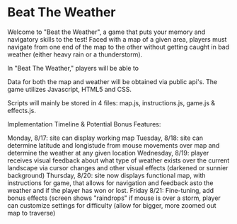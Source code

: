 # Beat The Weather

Welcome to "Beat the Weather", a game that puts your memory and navigatory skills to the test!
Faced with a map of a given area, players must navigate from one end of the map to the other without 
getting caught in bad weather (either heavy rain or a thunderstorm). 

In "Beat The Weather," players will be able to


Data for both the map and weather will be obtained via public api's. The game utilizes Javascript, HTML5 and CSS.

Scripts will mainly be stored in 4 files: map.js, instructions.js, game.js & effects.js.

Implementation Timeline & Potential Bonus Features:

Monday, 8/17: site can display working map
Tuesday, 8/18: site can determine latitude and longistude from mouse movements over map and determine the weather at any given location
Wednesday, 8/19: player receives visual feedback about what type of weather exists over the current landscape via cursor changes and other visual effects (darkened or sunnier background)
Thursday, 8/20: site now displays functional map, with instructions for game, that allows for navigation and feedback asto the weather and if the player has won or lost.
Friday 8/21: Fine-tuning, add bonus effects (screen shows "raindrops" if mouse is over a storm, player can customize settings for difficulty (allow for bigger, more zoomed out map to traverse)
